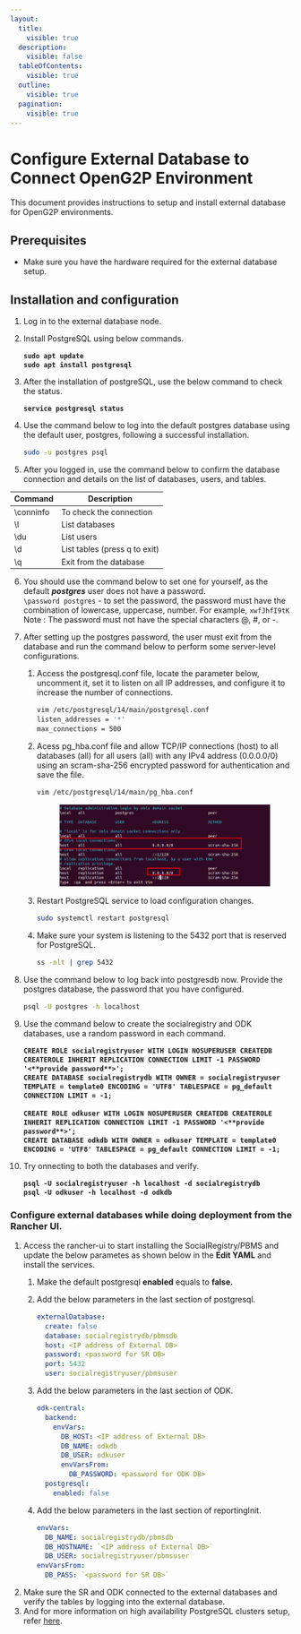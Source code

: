 ```yaml
---
layout:
  title:
    visible: true
  description:
    visible: false
  tableOfContents:
    visible: true
  outline:
    visible: true
  pagination:
    visible: true
---
```


# Configure External Database to Connect OpenG2P Environment

This document provides instructions to setup and install external database for OpenG2P environments.

## Prerequisites <a href="#prerequisites" id="prerequisites"></a>

* Make sure you have the hardware required for the external database setup.

## Installation and configuration

1. Log in to the external database node.&#x20;
2.  Install PostgreSQL using below commands.

    <pre class="language-bash"><code class="lang-bash"><strong>sudo apt update
    </strong><strong>sudo apt install postgresql
    </strong></code></pre>
3.  After the installation of postgreSQL, use the below command to check the status.

    <pre class="language-bash"><code class="lang-bash"><strong>service postgresql status
    </strong></code></pre>
4.  Use the command below to log into the default postgres database using the default user, postgres, following a successful installation.&#x20;

    ```bash
    sudo -u postgres psql
    ```
5. After you logged in, use the command below to confirm the database connection and details on the list of databases, users, and tables.

| Command   | Description                   |
| --------- | ----------------------------- |
| \conninfo | To check the connection       |
| \l        | List databases                |
| \du       | List users                    |
| \d        | List tables (press q to exit) |
| \q        | Exit from the database        |

6. You should use the command below to set one for yourself, as the default _**postgres**_ user does not have a password.\
   `\password postgres` - to set the password, the password must have the combination of lowercase, uppercase, number. For example, `xwfJhfI9tK`\
   Note :  The password must not have the special characters @, #, or -.
7. After setting up the postgres password, the user must exit from the database and run the command below to perform some server-level configurations.
   1.  Access the postgresql.conf file, locate the parameter below, uncomment it, set it to listen on all IP addresses, and configure it to increase the number of connections.

       ```bash
       vim /etc/postgresql/14/main/postgresql.conf
       listen_addresses = '*'
       max_connections = 500
       ```
   2.  Acess pg\_hba.conf file and allow TCP/IP connections (host) to all databases (all) for all users (all) with any IPv4 address (0.0.0.0/0) using an scram-sha-256 encrypted password for authentication and save the file.

       ```bash
       vim /etc/postgresql/14/main/pg_hba.conf
       ```

       <figure><img src="../../.gitbook/assets/postgres1 (2).png" alt=""><figcaption></figcaption></figure>
   3.  Restart PostgreSQL service to load configuration changes.

       ```bash
       sudo systemctl restart postgresql
       ```
   4.  Make sure your system is listening to the 5432 port that is reserved for PostgreSQL.

       ```bash
       ss -nlt | grep 5432
       ```
8.  Use the command below to log back into postgresdb now. Provide the postgres database, the password that you have configured.

    ```bash
    psql -U postgres -h localhost
    ```
9.  Use the command below to create the socialregistry and ODK databases, use a random password in each command.

    <pre class="language-bash"><code class="lang-bash"><strong>CREATE ROLE socialregistryuser WITH LOGIN NOSUPERUSER CREATEDB CREATEROLE INHERIT REPLICATION CONNECTION LIMIT -1 PASSWORD '&#x3C;**provide password**>';
    </strong><strong>CREATE DATABASE socialregistrydb WITH OWNER = socialregistryuser TEMPLATE = template0 ENCODING = 'UTF8' TABLESPACE = pg_default CONNECTION LIMIT = -1;
    </strong><strong>
    </strong><strong>CREATE ROLE odkuser WITH LOGIN NOSUPERUSER CREATEDB CREATEROLE INHERIT REPLICATION CONNECTION LIMIT -1 PASSWORD '&#x3C;**provide password**>';
    </strong><strong>CREATE DATABASE odkdb WITH OWNER = odkuser TEMPLATE = template0 ENCODING = 'UTF8' TABLESPACE = pg_default CONNECTION LIMIT = -1;
    </strong></code></pre>
10. Try onnecting to both the databases and verify.

    <pre class="language-bash"><code class="lang-bash"><strong>psql -U socialregistryuser -h localhost -d socialregistrydb
    </strong><strong>psql -U odkuser -h localhost -d odkdb
    </strong></code></pre>

### Configure external databases while doing deployment from the Rancher UI.

1. Access the rancher-ui to start installing the SocialRegistry/PBMS and update the below parametes as shown below in the **Edit YAML** and install the services.
   1. Make the default postgresql **enabled** equals to **false.**
   2.  Add the below parameters in the last section of postgresql.

       ```yaml
       externalDatabase:
         create: false
         database: socialregistrydb/pbmsdb
         host: <IP address of External DB>
         password: <password for SR DB>
         port: 5432
         user: socialregistryuser/pbmsuser
       ```
   3.  Add the below parameters in the last section of ODK.

       ```yaml
       odk-central:
         backend:
           envVars:
             DB_HOST: <IP address of External DB>
             DB_NAME: odkdb
             DB_USER: odkuser
             envVarsFrom:
               DB_PASSWORD: <password for ODK DB>
         postgresql:
           enabled: false
       ```
   4.  Add the below parameters in the last section of reportingInit.

       ```yaml
       envVars:
         DB_NAME: socialregistrydb/pbmsdb
         DB_HOSTNAME: `<IP address of External DB>`
         DB_USER: socialregistryuser/pbmsuser
       envVarsFrom:
         DB_PASS: `<password for SR DB>`
       ```
2. Make sure the SR and ODK connected to the external databases and verify the tables by logging into the external database.
3. And for more information on high availability PostgreSQL clusters setup, refer [here](https://www.servermania.com/kb/articles/setup-postgresql-cluster).

